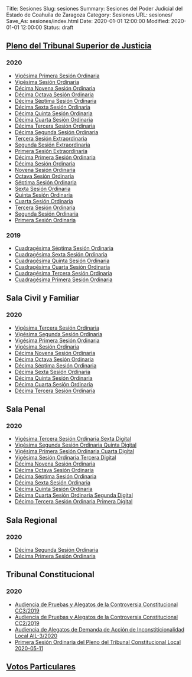 Title: Sesiones
Slug: sesiones
Summary: Sesiones del Poder Judicial del Estado de Coahuila de Zaragoza
Category: Sesiones
URL: sesiones/
Save_As: sesiones/index.html
Date: 2020-01-01 12:00:00
Modified: 2020-01-01 12:00:00
Status: draft

## [Pleno del Tribunal Superior de Justicia](pleno-del-tribunal-superior-de-justicia/)

### 2020

* [Vigésima Primera Sesión Ordinaria](pleno-del-tribunal-superior-de-justicia/2020/vigesima-primera-sesion-ordinaria/)
* [Vigésima Sesión Ordinaria](pleno-del-tribunal-superior-de-justicia/2020/vigesima-sesion-ordinaria/)
* [Décima Novena Sesión Ordinaria](pleno-del-tribunal-superior-de-justicia/2020/decima-novena-sesion-ordinaria/)
* [Décima Octava Sesión Ordinaria](pleno-del-tribunal-superior-de-justicia/2020/decima-octava-sesion-ordinaria/)
* [Décima Séptima Sesión Ordinaria](https://pleno-del-tribunal-superior-de-justicia/2020/decima-septima-sesion-ordinaria/)
* [Décima Sexta Sesión Ordinaria](pleno-del-tribunal-superior-de-justicia/2020/decima-sexta-sesion-ordinaria/)
* [Décima Quinta Sesión Ordinaria](pleno-del-tribunal-superior-de-justicia/2020/decima-quinta-sesion-ordinaria/)
* [Décima Cuarta Sesión Ordinaria](pleno-del-tribunal-superior-de-justicia/2020/decima-cuarta-sesion-ordinaria/)
* [Décima Tercera Sesión Ordinaria](pleno-del-tribunal-superior-de-justicia/2020/decima-tercera-sesion-ordinaria/)
* [Décima Segunda Sesión Ordinaria](pleno-del-tribunal-superior-de-justicia/2020/decima-segunda-sesion-ordinaria/)
* [Tercera Sesión Extraordinaria](pleno-del-tribunal-superior-de-justicia/2020/tercera-sesion-extraordinaria/)
* [Segunda Sesión Extraordinaria](pleno-del-tribunal-superior-de-justicia/2020/segunda-sesion-extraordinaria/)
* [Primera Sesión Extraordinaria](pleno-del-tribunal-superior-de-justicia/2020/primera-sesion-extraordinaria/)
* [Décima Primera Sesión Ordinaria](pleno-del-tribunal-superior-de-justicia/2020/decima-primera-sesion-ordinaria/)
* [Décima Sesión Ordinaria](pleno-del-tribunal-superior-de-justicia/2020/decima-sesion-ordinaria/)
* [Novena Sesión Ordinaria](pleno-del-tribunal-superior-de-justicia/2020/novena-sesion-ordinaria/)
* [Octava Sesión Ordinaria](pleno-del-tribunal-superior-de-justicia/2020/octava-sesion-ordinaria/)
* [Séptima Sesión Ordinaria](pleno-del-tribunal-superior-de-justicia/2020/septima-sesion-ordinaria/)
* [Sexta Sesión Ordinaria](pleno-del-tribunal-superior-de-justicia/2020/sexta-sesion-ordinaria/)
* [Quinta Sesión Ordinaria](pleno-del-tribunal-superior-de-justicia/2020/quinta-sesion-ordinaria/)
* [Cuarta Sesión Ordinaria](pleno-del-tribunal-superior-de-justicia/2020/cuarta-sesion-ordinaria/)
* [Tercera Sesión Ordinaria](pleno-del-tribunal-superior-de-justicia/2020/tercera-sesion-ordinaria/)
* [Segunda Sesión Ordinaria](pleno-del-tribunal-superior-de-justicia/2020/segunda-sesion-ordinaria/)
* [Primera Sesión Ordinaria](pleno-del-tribunal-superior-de-justicia/2020/primera-sesion-ordinaria/)

### 2019

* [Cuadragésima Séptima Sesión Ordinaria](pleno-del-tribunal-superior-de-justicia/2019/cuadragesima-septima-sesion-ordinaria/)
* [Cuadragésima Sexta Sesión Ordinaria](pleno-del-tribunal-superior-de-justicia/2019/cuadragesima-sexta-sesion-ordinaria/)
* [Cuadragésima Quinta Sesión Ordinaria](pleno-del-tribunal-superior-de-justicia/2019/cuadragesima-quinta-sesion-ordinaria/)
* [Cuadragésima Cuarta Sesión Ordinaria](pleno-del-tribunal-superior-de-justicia/2019/cuadragesima-cuarta-sesion-ordinaria/)
* [Cuadragésima Tercera Sesión Ordinaria](pleno-del-tribunal-superior-de-justicia/2019/cuadragesima-tercera-sesion-ordinaria/)
* [Cuadragésima Primera Sesión Ordinaria](pleno-del-tribunal-superior-de-justicia/2019/cuadragesima-primera-sesion-ordinaria/)

## Sala Civil y Familiar

### 2020

* [Vigésima Tercera Sesión Ordinaria](sala-civil-y-familiar/2020/vigesima-tercera-sesion-ordinaria/)
* [Vigésima Segunda Sesión Ordinaria](sala-civil-y-familiar/2020/vigesima-segunda-sesion-ordinaria/)
* [Vigésima Primera Sesión Ordinaria](sala-civil-y-familiar/2020/vigesima-primera-sesion-ordinaria/)
* [Vigésima Sesión Ordinaria](sala-civil-y-familiar/2020/vigesima-sesion-ordinaria/)
* [Décima Novena Sesión Ordinaria](sala-civil-y-familiar/2020/decima-novena-sesion-ordinaria/)
* [Décima Octava Sesión Ordinaria](sala-civil-y-familiar/2020/decima-octava-sesion-ordinaria/)
* [Décima Séptima Sesión Ordinaria](sala-civil-y-familiar/2020/decima-septima-sesion-ordinaria/)
* [Décima Sexta Sesión Ordinaria](sala-civil-y-familiar/2020/decima-sexta-sesion-ordinaria/)
* [Décima Quinta Sesión Ordinaria](sala-civil-y-familiar/2020/decima-quinta-sesion-ordinaria/)
* [Décima Cuarta Sesión Ordinaria](sala-civil-y-familiar/2020/decima-cuarta-sesion-ordinaria/)
* [Décima Tercera Sesión Ordinaria](sala-civil-y-familiar/2020/decima-tercera-sesion-ordinaria/)

## Sala Penal

### 2020

* [Vigésima Tercera Sesión Ordinaria Sexta Digital](sala-penal/2020/vigesima-tercera-sesion-ordinaria-sexta-digital/)
* [Vigésima Segunda Sesión Ordinaria Quinta Digital](sala-penal/2020/vigesima-segunda-sesion-ordinaria-quinta-digital/)
* [Vigésima Primera Sesión Ordinaria Cuarta Digital](sala-penal/2020/vigesima-primera-sesion-ordinaria-cuarta-digital/)
* [Vigésima Sesión Ordinaria Tercera Digital](sala-penal/2020/vigesima-sesion-ordinaria-tercera-digital/)
* [Décima Novena Sesión Ordinaria](sala-penal/2020/decima-novena-sesion-ordinaria/)
* [Décima Octava Sesión Ordinaria](sala-penal/2020/decima-octava-sesion-ordinaria/)
* [Décima Séptima Sesión Ordinaria](sala-penal/2020/decima-septima-sesion-ordinaria/)
* [Décima Sexta Sesión Ordinaria](sala-penal/2020/decima-sexta-sesion-ordinaria/)
* [Décima Quinta Sesión Ordinaria](sala-penal/2020/decima-quinta-sesion-ordinaria/)
* [Décima Cuarta Sesión Ordinaria Segunda Digital](sala-penal/2020/decima-cuarta-sesion-ordinaria-segunda-digital/)
* [Décimo Tercera Sesión Ordinaria Primera Digital](sala-penal/2020/decima-tercera-sesion-ordinaria-primera-digital/)

## Sala Regional

### 2020

* [Décima Segunda Sesión Ordinaria](sala-regional/2020/decima-segunda-sesion-ordinaria/)
* [Décima Primera Sesión Ordinaria](sala-regional/2020/decima-primera-sesion-ordinaria/)

## Tribunal Constitucional

### 2020

* [Audiencia de Pruebas y Alegatos de la Controversia Constitucional CC3/2019](tribunal-constitucional/2020/audiencia-de-pruebas-y-alegatos-de-la-controversia-constitucional-cc-3-2019/)
* [Audiencia de Pruebas y Alegatos de la Controversia Constitucional CC2/2019](tribunal-constitucional/2020/audiencia-de-pruebas-y-alegatos-de-la-controversia-constitucional-cc-2-2019/)
* [Audiencia de Alegatos de Demanda de Acción de Inconstiticionalidad Local AIL-3/2020](tribunal-constitucional/2020/audiencia-de-alegatos-de-demanda-de-accion-de-inconstiticionalidad-local-ail-3-2020/)
* [Primera Sesión Ordinaria del Pleno del Tribunal Constitucional Local 2020-05-11](tribunal-constitucional/2020/primera-sesion-ordinaria-del.pleno-del-tribunal-constitucional-local-2020-05-11)

## [Votos Particulares](votos-particulares/)


